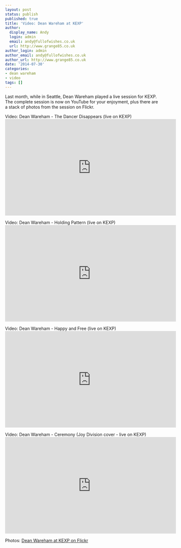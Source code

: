 ```yaml
---
layout: post
status: publish
published: true
title: 'Video: Dean Wareham at KEXP'
author:
  display_name: Andy
  login: admin
  email: andy@fullofwishes.co.uk
  url: http://www.grange85.co.uk
author_login: admin
author_email: andy@fullofwishes.co.uk
author_url: http://www.grange85.co.uk
date: '2014-07-30'
categories:
- dean wareham
- video
tags: []
---
```

<p>Last month, while in Seattle, Dean Wareham played a live session for KEXP. The complete session is now on YouTube for your enjoyment, plus there are a stack of photos from the session on Flickr.</p>
<p>Video: Dean Wareham - The Dancer Disappears (live on KEXP)<br />
<iframe width="560" height="315" src="https://www.youtube.com/embed/4QTplbYElr0" frameborder="0" allowfullscreen></iframe>
<p>Video: Dean Wareham - Holding Pattern (live on KEXP)<br />
<iframe width="560" height="315" src="https://www.youtube.com/embed/1UgzhGb4V7o" frameborder="0" allowfullscreen></iframe>
<p>Video: Dean Wareham - Happy and Free (live on KEXP)<br />
<iframe width="560" height="315" src="https://www.youtube.com/embed/PiuKrkOIl4Q" frameborder="0" allowfullscreen></iframe>
<p>Video: Dean Wareham - Ceremony (Joy Division cover - live on KEXP)<br />
<iframe width="560" height="315" src="https://www.youtube.com/embed/5TL2wuOljKE" frameborder="0" allowfullscreen></iframe>
<p>Photos: <a href="https://www.flickr.com/photos/kexp/sets/72157645490175794/">Dean Wareham at KEXP on Flickr</a></p>

